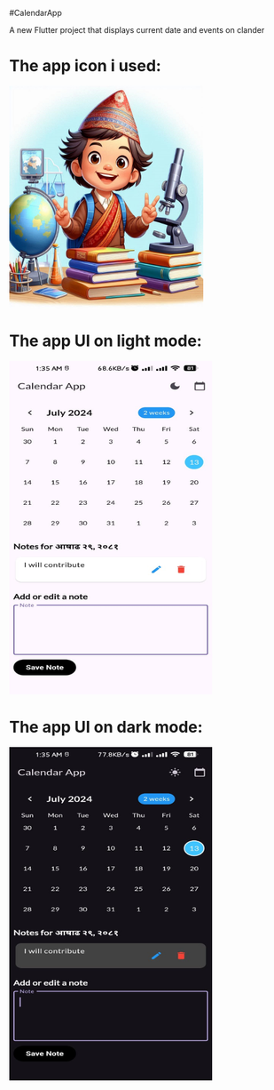 
#CalendarApp

A new Flutter project that displays current date and events on clander<br>
<h1>The app icon i used:</h2> <img src ="https://github.com/aadarshk7/Calender-App/blob/master/assets/images/merochatbotimg.jpg" height =400 width =350/>
<h1>The app UI on light mode:</h2> <img src ="https://github.com/aadarshk7/Calender-App/blob/master/assets/images/lightmode.jpg" height =600 width =366/>
<h1>The app UI on dark mode:</h2> <img src ="https://github.com/aadarshk7/Calender-App/blob/master/assets/images/darkmode.jpg" height =600 width =366/>
